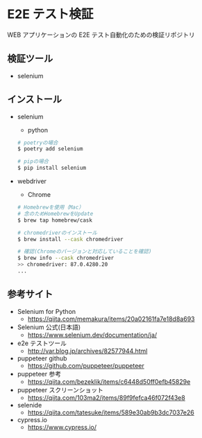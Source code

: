 # E2E テスト検証

WEB アプリケーションの E2E テスト自動化のための検証リポジトリ

## 検証ツール

- selenium

## インストール

- selenium

  - python

  ```bash
  # poetryの場合
  $ poetry add selenium

  # pipの場合
  $ pip install selenium
  ```

- webdriver

  - Chrome

  ```bash
  # Homebrewを使用（Mac）
  # 念のためHomebrewをUpdate
  $ brew tap homebrew/cask

  # chromedriverのインストール
  $ brew install --cask chromedriver

  # 確認(Chromeのバージョンと対応していることを確認)
  $ brew info --cask chromedriver
  >> chromedriver: 87.0.4280.20
  ...
  ```

## 参考サイト

- Selenium for Python
  - https://qiita.com/memakura/items/20a02161fa7e18d8a693
- Selenium 公式(日本語)
  - https://www.selenium.dev/documentation/ja/
- e2e テストツール
  - http://var.blog.jp/archives/82577944.html
- puppeteer github
  - https://github.com/puppeteer/puppeteer
- puppeteer 参考
  - https://qiita.com/bezeklik/items/c6448d50ff0efb45829e
- puppeteer スクリーンショット
  - https://qiita.com/103ma2/items/89f9fefca46f072f43e8
- selenide
  - https://qiita.com/tatesuke/items/589e30ab9b3dc7037e26
- cypress.io
  - https://www.cypress.io/
